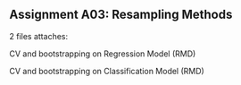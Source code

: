 

## Assignment A03: Resampling Methods

2 files attaches:

CV and bootstrapping on Regression Model (RMD) 

CV and bootstrapping on Classification Model (RMD)
